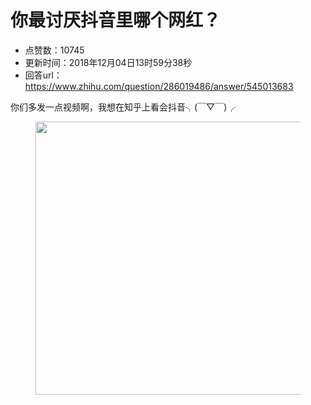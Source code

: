 # 你最讨厌抖音里哪个网红？
- 点赞数：10745
- 更新时间：2018年12月04日13时59分38秒
- 回答url：https://www.zhihu.com/question/286019486/answer/545013683
<body>
 <p data-pid="3mrADUn2">你们多发一点视频啊，我想在知乎上看会抖音╮(￣▽￣)╭</p>
 <figure data-size="normal">
  <img src="https://picx.zhimg.com/50/v2-fb6d6663a143d47ebbdc4a318bc3baed_720w.jpg?source=1940ef5c" data-rawwidth="437" data-rawheight="436" data-size="normal" data-original-token="v2-388e502acdcba12cf6af38d519ef808b" data-default-watermark-src="https://pic1.zhimg.com/50/v2-d806d74a32c00334ace8fcfb7b52cd3d_720w.jpg?source=1940ef5c" class="origin_image zh-lightbox-thumb" width="437" data-original="https://pica.zhimg.com/v2-fb6d6663a143d47ebbdc4a318bc3baed_r.jpg?source=1940ef5c">
 </figure>
 <p></p>
</body>
